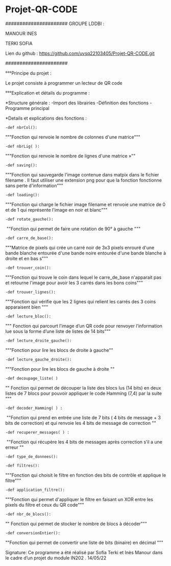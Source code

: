 # Projet-QR-CODE
######################
GROUPE LDDBI :

MANOUR INES 


TERKI SOFIA 

Lien du github : https://github.com/uvsq22103405/Projet-QR-CODE.git

######################

°°°Principe du projet : 

   Le projet consiste à programmer un lecteur de QR code 


°°°Explication et détails du programme : 

*Structure générale : 
	-Import des librairies 
    -Définition des fonctions 
    -Programme principal

*Details et explications des fonctions : 

	-def nbrCol():
"""Fonction qui renvoie le nombre de colonnes d'une matrice"""

	-def nbrLig( ):
"""Fonction qui renvoie le nombre de lignes d'une matrice »""

	-def saving():
"""Fonction qui sauvegarde l'image contenue dans matpix dans le fichier filename . Il faut 
    utiliser une extension png pour que la fonction fonctionne sans perte d'information"""

	-def loading():
 """Fonction qui charge le fichier image filename et renvoie une 
    matrice de 0 et de 1 qui représente l'image en noir et blanc"""

	-def rotate_gauche():
 ""Fonction qui permet de faire une rotation de 90° à gauche """

	-def carre_de_base():
 """Matrice de pixels qui crée un carré noir de 3x3 pixels enrouré d'une bande 
    blanche entourée d'une bande noire entourée d'une bande blanche à droite et en bas s"""

	-def trouver_coin():
 """Fonction qui trouve le coin dans lequel le carre_de_base n'apparait 
    pas et retourne l'image pour avoir les 3 carrés dans les bons coins"""

	-def trouver_lignes():
 """Fonction qui vérifie que les 2 lignes qui relient
    les carrés des 3 coins apparaisent bien """

	-def lecture_bloc():  
 """ Fonction qui parcourt l’image d’un QR code pour renvoyer 
    l’information lue sous la forme d’une liste de listes de 14 bits"""

	-def lecture_droite_gauche():
 """Fonction pour lire les blocs de droite à gauche""

	-def lecture_gauche_droite():
"""Fonction pour lire les blocs de gauche à droite ""

	-def decoupage_liste( )
"" Fonction qui permet de découper la liste des blocs lus (14 bits) en deux listes de 7 blocs pour pouvoir appliquer le code Hamming (7,4) par la suite """

	-def decoder_Hamming( ) :
 ""Fonction qui prend en entrée une liste de 7 bits ( 4 bits de message + 3 bits de correction) et qui renvoie les 4 bits de message de correction ""

	-def recuperer_messages( ) :
 ""Fonction qui récupère les 4 bits de messages après correction s’il a une erreur ""

	-def type_de_donnees():

	-def filtres():
 """Fonction qui choisit le filtre en fonction 
    des bits de contrôle et applique le filtre"""

	-def application_filtre():
 """Fonction qui permet d'appliquer le filtre en faisant 
    un XOR entre les pixels du filtre et ceux du QR code"""


	-def nbr_de_blocs():
"" Fonction qui permet de stocker le nombre de blocs à décoder"""

	-def conversionEntier():
""Fonction qui permet de convertir une liste de bits (binaire) en décimal """



Signature: Ce programme a été réalisé par Sofia Terki et Inès Manour dans le cadre d’un projet du module IN202 . 14/05/22



